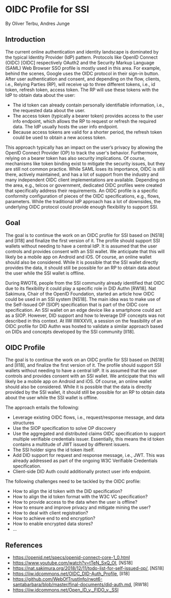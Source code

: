 # OIDC Profile for SSI
By Oliver Terbu, Andres Junge

## Introduction
The current online authentication and identity landscape is dominated by the typical Identity Provider (IdP) pattern. Protocols like OpenID Connect (OIDC) [OIDC] respectively OAuth2 and the Security Markup Language (SAML) Web Browser SSO profile is mostly used in this area. For example, behind the scenes, Google uses the OIDC protocol in their sign-in button. After user authentication and consent, and depending on the flow, clients, i.e., Relying Parties (RP), will receive up to three different tokens, i.e., id token, refresh token, access token. The RP will use these tokens with the IdP to obtain data about the user:

- The id token can already contain personally identifiable information, i.e., the requested data about the user.
- The access token (typically a bearer token) provides access to the user info endpoint, which allows the RP to request or refresh the required data. The IdP usually hosts the user info endpoint.
- Because access tokens are valid for a shorter period, the refresh token could be used to obtain a new access token.

This approach typically has an impact on the user’s privacy by allowing the OpenID Connect Provider (OP) to track the user's behavior. Furthermore, relying on a bearer token has also security implications. Of course, mechanisms like token binding exist to mitigate the security issues, but they are still not common practice. While SAML loses its importance, OIDC is still there, actively maintained, and has a lot of support from the industry and many independent OIDC client implementations are available. Depending on the area, e.g., telcos or government, dedicated OIDC profiles were created that specifically address their requirements. An OIDC profile is a specific conformity configuration of pieces of the OIDC specifications, e.g., flows, parameters. While the traditional IdP approach has a lot of downsides, the underlying  OIDC protocol could provide enough flexibility to support SSI.

## Goal

The goal is to continue the work on an OIDC profile for SSI based on [NS18] and [II18] and finalize the first version of it. The profile should support SSI wallets without needing to have a central IdP. It is assumed that the user controls and provides consent with an SSI wallet. We anticipate that this will likely be a mobile app on Android and iOS. Of course, an online wallet should also be considered. While it is possible that the SSI wallet directly provides the data, it should still be possible for an RP to obtain data about the user while the SSI wallet is offline. 

During RWOT6, people from the SSI community already identified that OIDC due to its flexibility it could play a specific role in DID Authn [RW18]. Nat Sakimura, Chair of the OpenID Foundation, started an article how OIDC could be used in an SSI system [NS18]. The main idea was to make use of the Self-Issued OP (SIOP) specification that is part of the OIDC core specification. An SSI wallet on an edge device like a smartphone could act as a SIOP. However, DID support and how to leverage DIF concepts was not described in this context. At IIW IIWXXVII, a session on the feasibility of an OIDC profile for DID Authn was hosted to validate a similar approach based on DIDs and concepts developed by the SSI community [II18]. 

## OIDC Profile
The goal is to continue the work on an OIDC profile for SSI based on [NS18] and [II18], and finalize the first version of it. The profile should support SSI wallets without needing to have a central IdP. It is assumed that the user controls and provides consent with an SSI wallet.  We anticipate that this will likely be a mobile app on Android and iOS. Of course, an online wallet should also be considered. While it is possible that the data is directly provided by the SSI wallet, it should still be possible for an RP to obtain data about the user while the SSI wallet is offline.  

The approach entails the following:
- Leverage existing OIDC flows, i.e., request/response message, and data structures
- Use the SIOP specification to solve OP discovery
- Use the aggregated and distributed claims OIDC specification to support multiple verifiable credentials issuer. Essentially, this means the id token contains a multitude of JWT issued by different issuers.
- The SSI holder signs the id token itself.
- Add DID support for request and response message, i.e., JWT. This was already addressed as part of the ongoing W3C Verifiable Credentials specification.
- Client-side DID Auth could additionally protect user info endpoint. 

The following challenges need to be tackled by the OIDC profile:
- How to align the id token with the DID specification?
- How to align the id token format with the W3C VC specification?
- How to provide access to the data when the user is offline?
- How to ensure and improve privacy and mitigate mining the user?
- How to deal with client registration?
- How to achieve end to end encryption?
- How to enable encrypted data stores?
- ...

## References
* https://openid.net/specs/openid-connect-core-1_0.html
* https://www.youtube.com/watch?v=tTeN_SxQ_OI, [NS18]
* https://nat.sakimura.org/2018/12/11/todo-list-for-self-issued-op/, [NS18]
* https://iiw.idcommons.net/OIDC_DID-Auth_Profile, [II18]
* https://github.com/WebOfTrustInfo/rwot6-santabarbara/blob/master/final-documents/did-auth.md, [RW18]
* https://iiw.idcommons.net/Open_ID_v._FIDO_v._SSI


